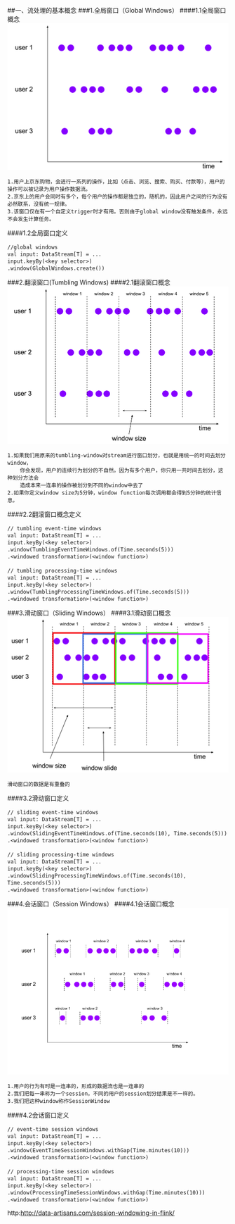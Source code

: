 
##一、流处理的基本概念
###1.全局窗口（Global Windows）
####1.1全局窗口概念
![](images/Snip20161205_10.png) 
```
1.用户上京东购物，会进行一系列的操作，比如（点击、浏览、搜索、购买、付款等），用户的操作可以被记录为用户操作数据流。
2.京东上的用户会同时有多个，每个用户的操作都是独立的，随机的，因此用户之间的行为没有必然联系，没有统一规律。
3.该窗口仅在有一个自定义trigger时才有用。否则由于global window没有触发条件，永远不会发生计算任务。
```
####1.2全局窗口定义
```
//global windows
val input: DataStream[T] = ...
input.keyBy(<key selector>)
.window(GlobalWindows.create())
```

###2.翻滚窗口(Tumbling Windows)
####2.1翻滚窗口概念
![](images/Snip20161205_11.png) 
```
1.如果我们用原来的tumbling-window对stream进行窗口划分，也就是用统一的时间去划分window，
    你会发现，用户的连续行为划分的不自然。因为有多个用户，你只用一共时间去划分，这种划分方法会
    造成本来一连串的操作被划分到不同的window中去了
2.如果你定义window size为5分钟，window function每次调用都会得到5分钟的统计信息。
```
####2.2翻滚窗口概念定义
```
// tumbling event-time windows
val input: DataStream[T] = ...
input.keyBy(<key selector>)
.window(TumblingEventTimeWindows.of(Time.seconds(5)))
.<windowed transformation>(<window function>)

// tumbling processing-time windows
val input: DataStream[T] = ...
input.keyBy(<key selector>)
.window(TumblingProcessingTimeWindows.of(Time.seconds(5)))
.<windowed transformation>(<window function>)

```
###3.滑动窗口（Sliding Windows）
####3.1滑动窗口概念
![](images/Snip20161205_12.png) 
```
滑动窗口的数据是有重叠的
```
####3.2滑动窗口定义
```
// sliding event-time windows
val input: DataStream[T] = ...
input.keyBy(<key selector>)
.window(SlidingEventTimeWindows.of(Time.seconds(10), Time.seconds(5)))
.<windowed transformation>(<window function>)
    
// sliding processing-time windows
val input: DataStream[T] = ...
input.keyBy(<key selector>)
.window(SlidingProcessingTimeWindows.of(Time.seconds(10), Time.seconds(5)))
.<windowed transformation>(<window function>)
```

###4.会话窗口（Session Windows）
####4.1会话窗口概念
![](images/example-input-with-sessions.png) 
```
1.用户的行为有时是一连串的，形成的数据流也是一连串的
2.我们把每一串称为一个session，不同的用户的session划分结果是不一样的。
3.我们把这种window称作SessionWindow
```
####4.2会话窗口定义
```  
// event-time session windows
val input: DataStream[T] = ...
input.keyBy(<key selector>)
.window(EventTimeSessionWindows.withGap(Time.minutes(10)))
.<windowed transformation>(<window function>)

// processing-time session windows
val input: DataStream[T] = ...
input.keyBy(<key selector>)
.window(ProcessingTimeSessionWindows.withGap(Time.minutes(10)))
.<windowed transformation>(<window function>)
```

http:http://data-artisans.com/session-windowing-in-flink/